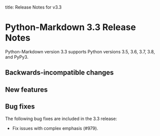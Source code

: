 title: Release Notes for v3.3

# Python-Markdown 3.3 Release Notes

Python-Markdown version 3.3 supports Python versions 3.5, 3.6, 3.7, 3.8, and
PyPy3.

## Backwards-incompatible changes

## New features

## Bug fixes

The following bug fixes are included in the 3.3 release:

* Fix issues with complex emphasis (#979).
